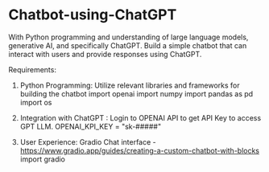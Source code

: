 # Chatbot-using-ChatGPT
With Python programming and understanding of large language models, generative AI, and specifically ChatGPT. Build a simple chatbot that can interact with users and provide responses using ChatGPT.

Requirements:
1. Python Programming: Utilize relevant libraries and frameworks for building the chatbot
   import openai
   import numpy
   import pandas as pd
   import os
   
2. Integration with ChatGPT : Login to OPENAI API to get API Key to access GPT LLM.
   OPENAI_KPI_KEY = "sk-#####"

3. User Experience: Gradio Chat interface - https://www.gradio.app/guides/creating-a-custom-chatbot-with-blocks
        import gradio

